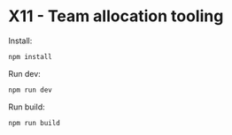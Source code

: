 # X11 - Team allocation tooling

Install:

```sh
npm install
```

Run dev:

```sh
npm run dev
```

Run build:

```sh
npm run build
```
